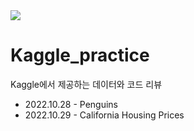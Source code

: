 <img src="https://upload.wikimedia.org/wikipedia/commons/7/7c/Kaggle_logo.png">

# Kaggle_practice
Kaggle에서 제공하는 데이터와 코드 리뷰

* 2022.10.28 - Penguins
* 2022.10.29 - California Housing Prices
